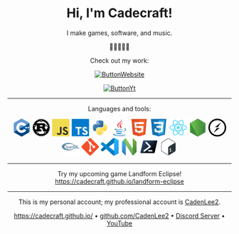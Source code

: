 <h1 align="center">Hi, I'm Cadecraft!</h1>

<div align="center">

I make games, software, and music.

🧩👨‍💻🌐🎹

Check out my work:

[![ButtonWebsite]][LinkWebsite]

[LinkWebsite]: https://cadecraft.github.io/ 'My Personal Showcase'

[ButtonWebsite]: https://img.shields.io/badge/🌎💻%20My%20Personal%20Showcase-217aaf?style=for-the-badge

[![ButtonYt]][LinkYt]

[LinkYt]: https://www.youtube.com/watch?v=XUJ2iCkmNvI&list=PLbN2H2xs0W6tlWWImF9bK6xp-U0PCpN7a 'Listen to Cadecraft on YouTube'

[ButtonYt]: https://img.shields.io/badge/🎵🎵%20Listen%20On%20YouTube-b31b1b?style=for-the-badge

<hr>

Languages and tools:
<p align="center">
    <img src="https://raw.githubusercontent.com/devicons/devicon/master/icons/cplusplus/cplusplus-original.svg" alt="C++" width="40" height="40"/>
    <img src="https://raw.githubusercontent.com/devicons/devicon/master/icons/rust/rust-original.svg" alt="Rust" width="40" height="40"/>
    <img src="https://raw.githubusercontent.com/devicons/devicon/master/icons/javascript/javascript-original.svg" alt="JavaScript" width="40" height="40"/>
    <img src="https://raw.githubusercontent.com/devicons/devicon/master/icons/typescript/typescript-original.svg" alt="TypeScript" width="40" height="40"/>
    <img src="https://raw.githubusercontent.com/devicons/devicon/master/icons/python/python-original.svg" alt="Python" width="40" height="40"/>
    <img src="https://raw.githubusercontent.com/devicons/devicon/master/icons/java/java-original.svg" alt="Java" width="40" height="40"/>
    <img src="https://raw.githubusercontent.com/devicons/devicon/master/icons/html5/html5-original.svg" alt="HTML 5" width="40" height="40"/>
    <img src="https://raw.githubusercontent.com/devicons/devicon/master/icons/css3/css3-original.svg" alt="CSS 3" width="40" height="40"/>
    <img src="https://raw.githubusercontent.com/devicons/devicon/master/icons/react/react-original.svg" alt="React" width="40" height="40"/>
    <img src="https://raw.githubusercontent.com/devicons/devicon/master/icons/nodejs/nodejs-original.svg" alt="Node.js" width="40" height="40"/>
    <img src="https://raw.githubusercontent.com/devicons/devicon/master/icons/socketio/socketio-original.svg" alt="Socket.IO" width="40" height="40"/>
    <img src="https://raw.githubusercontent.com/devicons/devicon/master/icons/opengl/opengl-original.svg" alt="OpenGL" width="40" height="40"/>
    <img src="https://raw.githubusercontent.com/devicons/devicon/master/icons/git/git-original.svg" alt="Git/GitHub" width="40" height="40"/>
    <img src="https://raw.githubusercontent.com/devicons/devicon/master/icons/vscode/vscode-original.svg" alt="VS Code" width="40" height="40"/>
    <img src="https://raw.githubusercontent.com/devicons/devicon/master/icons/neovim/neovim-original.svg" alt="Neovim/Vim" width="40" height="40"/>
    <img src="https://raw.githubusercontent.com/devicons/devicon/master/icons/powershell/powershell-original.svg" alt="PowerShell" width="40" height="40"/>
    <img src="https://raw.githubusercontent.com/devicons/devicon/master/icons/bash/bash-original.svg" alt="Bash" width="40" height="40"/>
</p>

<hr>

Try my upcoming game Landform Eclipse!
<br>
<https://cadecraft.github.io/landform-eclipse>

<hr>

This is my personal account; my professional account is [CadenLee2](https://github.com/CadenLee2).

<https://cadecraft.github.io/> • [github.com/CadenLee2](https://github.com/CadenLee2) • [Discord Server](https://discord.gg/wahdQHBs4Z) • [YouTube](https://www.youtube.com/c/AwesomeCadecraft)

</div>
